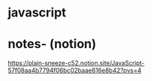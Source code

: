 # javascript
#  notes- (notion)
https://plain-sneeze-c52.notion.site/JavaScript-57f08aa4b7794f06bc02baae616e8b42?pvs=4
